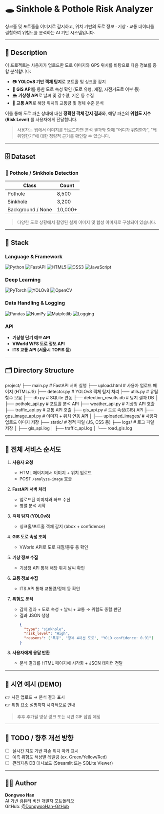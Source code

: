 # 🕳️ Sinkhole & Pothole Risk Analyzer

싱크홀 및 포트홀을 이미지로 감지하고, 위치 기반의 도로 정보 · 기상 · 교통 데이터를 결합하여 위험도를 분석하는 AI 기반 시스템입니다.

---

## 📖 Description

이 프로젝트는 사용자가 업로드한 도로 이미지와 GPS 위치를 바탕으로 다음 정보를 종합 분석합니다:

- 📷 **YOLOv8 기반 객체 탐지**로 포트홀 및 싱크홀 감지
- 🧭 **GIS API**를 통한 도로 속성 확인 (도로 유형, 재질, 자전거도로 여부 등)
- 🌦️ **기상청 API**로 날씨 및 강수량, 기온 등 수집
- 🚗 **교통 API**로 해당 위치의 교통량 및 정체 수준 분석

이를 통해 도로 파손 상태에 대한 **정확한 객체 감지 결과**와, 해당 파손의 **위험도 지수(Risk Level)** 를 사용자에게 전달합니다.

> 사용자는 웹에서 이미지를 업로드하면 분석 결과와 함께 "어디가 위험한가", "왜 위험한가"에 대한 정량적 근거를 확인할 수 있습니다.

---

## 🗄️ Dataset

### 📌 Pothole / Sinkhole Detection

| Class     | Count |
|-----------|-------|
| Pothole   | 8,500 |
| Sinkhole  | 3,200 |
| Background / None | 10,000+ |

> 다양한 도로 상황에서 촬영된 실제 이미지 및 합성 이미지로 구성되어 있습니다.

---

## 🔧 Stack

### Language & Framework
![Python](https://img.shields.io/badge/Python-3776AB?style=flat&logo=python&logoColor=white)
![FastAPI](https://img.shields.io/badge/FastAPI-005571?style=flat&logo=fastapi)
![HTML5](https://img.shields.io/badge/HTML5-E34F26?style=flat&logo=html5&logoColor=white)
![CSS3](https://img.shields.io/badge/CSS3-1572B6?style=flat&logo=css3&logoColor=white)
![JavaScript](https://img.shields.io/badge/JavaScript-F7DF1E?style=flat&logo=javascript&logoColor=black)

### Deep Learning
![PyTorch](https://img.shields.io/badge/PyTorch-EE4C2C?style=flat&logo=pytorch&logoColor=white)
![YOLOv8](https://img.shields.io/badge/YOLOv8-000000?style=flat&logo=github&logoColor=white)
![OpenCV](https://img.shields.io/badge/OpenCV-5C3EE8?style=flat&logo=opencv&logoColor=white)

### Data Handling & Logging
![Pandas](https://img.shields.io/badge/Pandas-150458?style=flat&logo=pandas)
![NumPy](https://img.shields.io/badge/Numpy-013243?style=flat&logo=numpy)
![Matplotlib](https://img.shields.io/badge/Matplotlib-11557C?style=flat)
![Logging](https://img.shields.io/badge/Logging-000000?style=flat)

### API
- **기상청 단기 예보 API**
- **VWorld WFS 도로 정보 API**
- **ITS 교통 API (서울시 TOPIS 등)**

---

## 🗂️ Directory Structure

project/
├── main.py # FastAPI 서버 실행
├── upload.html # 사용자 업로드 페이지 (HTML/JS)
├── detector.py # YOLOv8 객체 탐지 처리
├── utils.py # 유틸 함수 모음
├── db.py # SQLite 연동
├── detection_results.db # 탐지 결과 DB
│
├── pothole_api.py # 포트홀 분석 API
├── weather_api.py # 기상청 API 호출
├── traffic_api.py # 교통 API 호출
├── gis_api.py # 도로 속성(GIS) API
├── gps_image_api.py # 이미지 + 위치 연동 API
│
├── uploaded_images/ # 사용자 업로드 이미지 저장
├── static/ # 정적 파일 (JS, CSS 등)
├── logs/ # 로그 파일 저장
│ ├── gis_api.log
│ ├── traffic_api.log
│ └── road_gis.log


---

## 🔁 전체 서비스 순서도

1. **사용자 요청**
   - HTML 페이지에서 이미지 + 위치 업로드
   - POST `/analyze-image` 호출

2. **FastAPI 서버 처리**
   - 업로드된 이미지와 좌표 수신
   - 병렬 분석 시작

3. **객체 탐지 (YOLOv8)**
   - 싱크홀/포트홀 객체 감지 (bbox + confidence)

4. **GIS 도로 속성 조회**
   - VWorld API로 도로 재질/종류 등 확인

5. **기상 정보 수집**
   - 기상청 API 통해 해당 위치 날씨 확인

6. **교통 정보 수집**
   - ITS API 통해 교통량/정체 등 확인

7. **위험도 분석**
   - 감지 결과 + 도로 속성 + 날씨 + 교통 → 위험도 종합 판단
   - 결과 JSON 생성
     ```json
     {
       "type": "sinkhole",
       "risk_level": "High",
       "reasons": ["폭우", "왕복 4차선 도로", "YOLO confidence: 0.91"]
     }
     ```

8. **사용자에게 응답 반환**
   - 분석 결과를 HTML 페이지에 시각화 + JSON 데이터 전달

---

## 🏁 시연 예시 (DEMO)

👉 사진 업로드 → 분석 결과 표시  
👉 위험 요소 설명까지 시각적으로 안내

> 추후 추가될 영상 링크 또는 시연 GIF 삽입 예정

---

## 📌 TODO / 향후 개선 방향

- [ ] 실시간 지도 기반 파손 위치 마커 표시
- [ ] 예측 위험도 색상별 레벨링 (ex. Green/Yellow/Red)
- [ ] 관리자용 DB 대시보드 (Streamlit 또는 SQLite Viewer)

---

## 👨‍💻 Author

**Dongwoo Han**  
AI 기반 컴퓨터 비전 개발자 포트폴리오  
GitHub: [@DongwooHan-GitHub](https://github.com/DongwooHan-GitHub)


